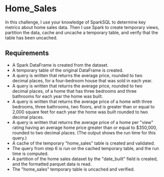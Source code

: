 # Home_Sales
In this challenge, I use your knowledge of SparkSQL to determine key metrics about home sales data. Then I use Spark to create temporary views, partition the data, cache and uncache a temporary table, and verify that the table has been uncached.

## Requirements
- A Spark DataFrame is created from the dataset.
- A temporary table of the original DataFrame is created.
- A query is written that returns the average price, rounded to two decimal places, for a four-bedroom house that was sold in each year. 
- A query is written that returns the average price, rounded to two decimal places, of a home that has three bedrooms and three bathrooms for each year the home was built. 
- A query is written that returns the average price of a home with three bedrooms, three bathrooms, two floors, and is greater than or equal to 2,000 square feet for each year the home was built rounded to two decimal places. 
- A query is written that returns the average price of a home per "view" rating having an average home price greater than or equal to $350,000, rounded to two decimal places. (The output shows the run time for this query.) 
- A cache of the temporary "home_sales" table is created and validated. 
- The query from step 6 is run on the cached temporary table, and the run time is computed.
- A partition of the home sales dataset by the "date_built" field is created, and the formatted parquet data is read.
- The "home_sales" temporary table is uncached and verified. 
